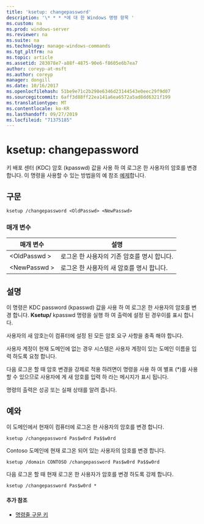 ```yaml
---
title: 'ksetup: changepassword'
description: '\* * * *에 대 한 Windows 명령 항목 '
ms.custom: na
ms.prod: windows-server
ms.reviewer: na
ms.suite: na
ms.technology: manage-windows-commands
ms.tgt_pltfrm: na
ms.topic: article
ms.assetid: 283078e7-a88f-4875-90e6-f8605e6b7ea7
author: coreyp-at-msft
ms.author: coreyp
manager: dongill
ms.date: 10/16/2017
ms.openlocfilehash: 51be9e71c2b290e6346d23144543e0eec29f9d07
ms.sourcegitcommit: 6aff3d88ff22ea141a6ea6572a5ad8dd6321f199
ms.translationtype: MT
ms.contentlocale: ko-KR
ms.lasthandoff: 09/27/2019
ms.locfileid: "71375185"
---
```

# <a name="ksetupchangepassword"></a>ksetup: changepassword



키 배포 센터 (KDC) 암호 (kpasswd) 값을 사용 하 여 로그온 한 사용자의 암호를 변경 합니다. 이 명령을 사용할 수 있는 방법을의 예 참조 [예제](#BKMK_Examples)합니다.

## <a name="syntax"></a>구문

```
ksetup /changepassword <OldPasswd> <NewPasswd>
```

### <a name="parameters"></a>매개 변수

|매개 변수|설명|
|---------|-----------|
|\<OldPasswd >|로그온 한 사용자의 기존 암호를 명시 합니다.|
|\<NewPasswd >|로그온 한 사용자의 새 암호를 명시 합니다.|

## <a name="remarks"></a>설명

이 명령은 KDC password (kpasswd) 값을 사용 하 여 로그온 한 사용자의 암호를 변경 합니다. **Ksetup/** kpasswd 명령을 실행 하 여 출력에 설정 된 경우이를 표시 합니다.

사용자의 새 암호는이 컴퓨터에 설정 된 모든 암호 요구 사항을 충족 해야 합니다.

사용자 계정이 현재 도메인에 없는 경우 시스템은 사용자 계정이 있는 도메인 이름을 입력 하도록 요청 합니다.

다음 로그온 할 때 암호 변경을 강제로 적용 하려면이 명령을 사용 하 여 별표 (*)를 사용할 수 있으므로 사용자에 게 새 암호를 입력 하 라는 메시지가 표시 됩니다.

명령의 출력은 성공 또는 실패 상태를 알려 줍니다.

## <a name="BKMK_Examples"></a>예와

이 도메인에서 현재이 컴퓨터에 로그온 한 사용자의 암호를 변경 합니다.
```
ksetup /changepassword Pas$w0rd Pa$$w0rd
```
Contoso 도메인에 현재 로그온 되어 있는 사용자의 암호를 변경 합니다.
```
ksetup /domain CONTOSO /changepassword Pas$w0rd Pa$$w0rd
```
다음 로그온 할 때 현재 로그온 한 사용자가 암호를 변경 하도록 강제 합니다.
```
ksetup /changepassword Pas$w0rd *
```

#### <a name="additional-references"></a>추가 참조

-   [명령줄 구문 키](command-line-syntax-key.md)